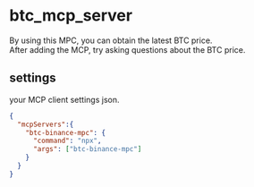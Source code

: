 # btc_mcp_server

By using this MPC, you can obtain the latest BTC price.  
After adding the MCP, try asking questions about the BTC price.  

## settings

your MCP client settings json.

```json
{
  "mcpServers":{
    "btc-binance-mpc": {
      "command": "npx",
      "args": ["btc-binance-mpc"]
    }
  }
}
```
